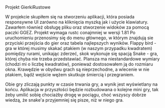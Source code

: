 Projekt GierkiRustowe

W projekcie skupiłem się na stworzeniu aplikacji, która posiada responsywne UI zarówno na kliknięcia myszką jak i użycie klawiatury. Zawarłem również obsługę pliku oraz stworzenie widoków za pomocą paczki GGEZ.
Projekt wymaga rustc conajmniej w wersji 1.81
Po uruchomieniu przenosimy się do menu głównego, w którym znajdują sie przyciski przejścia do gier oraz tabela najlepszych wyników.
Flappy bird - gra w której musimy skakać ptakiem (w naszym przypadku kwadratem) pomiędzy rurami, unikając zderzeć, skok wykonuje się spacją
Snake - gra, której chyba nie trzeba przedstawiać. Plansza ma niestandardowe wymiary (chodzi mi o liczbę kwadratów), ponieważ dostosowałem ją do rozmiaru okna.
Krawędzie w obydwu grach są nieprzechodne, a wlecenie w nie ptakiem, bądź wejście wężem skutkuje śmiercią i przegraniem.

Obie gry zliczają punkty w czasie trwania gry, a wynik jest wyświetlany na końcu. Aplikacja w przyszłości będzie rozbudowana o kolejne mini gry, tak żeby umilić sobię chociażby drogę w pociągu,
choć wszyscy dobrze wiedzą, że snake'a przyjemniej się pisze, niż w niego gra.

